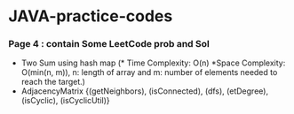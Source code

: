 # JAVA-practice-codes

<h3> Page 4 : contain Some LeetCode prob and Sol</h3>
<ul>
  <li> Two Sum using hash map (* Time Complexity: O(n)    *Space Complexity: O(min(n, m)), n: length of array and m: number of elements needed to reach the target.)</li>
  <li>AdjacencyMatrix {(getNeighbors), (isConnected), (dfs), (etDegree), (isCyclic), (isCyclicUtil)}</li>
</ul>
